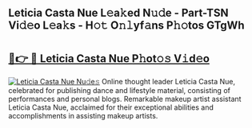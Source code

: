 ## Leticia Casta Nue L𝚎a𝚔ed N𝚞𝚍e - Part-TSN Vi𝚍𝚎o L𝚎a𝚔s - H𝚘𝚝 O𝚗𝚕yf𝚊ns P𝚑𝚘tos GTgWh

# <h2><a href="http://kfagbs.oniu.top/?m=Leticia+Casta+Nue">🔗👉 🔴 Leticia Casta Nue P𝚑ot𝚘𝚜 V𝚒d𝚎o</a></h2>

[![Leticia Casta Nue Nu𝚍e𝚜](https://i.imgur.com/0qMVB7G.gif)](http://kfagbs.oniu.top/?m=Leticia+Casta+Nue)
Online thought leader Leticia Casta Nue, celebrated for publishing dance and lifestyle material, consisting of performances and personal blogs. Remarkable makeup artist assistant Leticia Casta Nue, acclaimed for their exceptional abilities and accomplishments in assisting makeup artists.  
